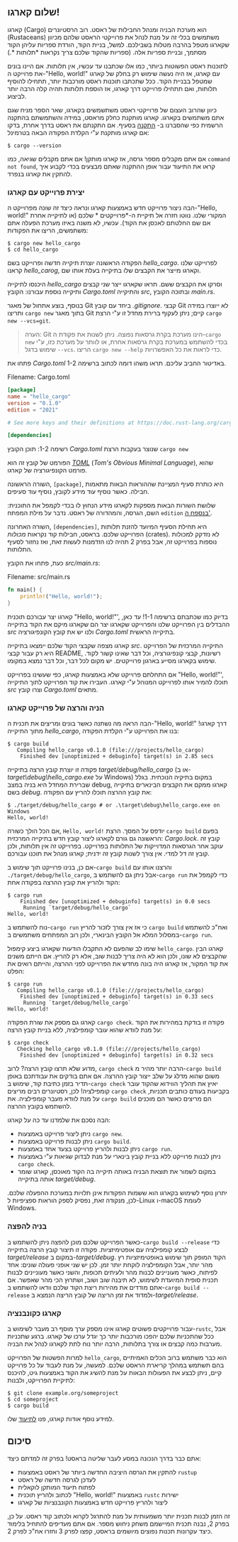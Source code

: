 ## שלום קארגו!

קארגו (Cargo) הוא מערכת הבניה ומנהל החבילות של ראסט. רוב הרסטיונרים (Rustaceans) משתמשים בכלי זה על מנת לנהל את פרוייקטי הראסט שלהם מכיוון שקארגו מטפל בהרבה מטלות בשבילכם. למשל, בניית הקוד, הורדת ספריות עליהן הקוד מסתמך, ובניית ספריות אלה. (ספריות שהקוד שלכם צריך נקראות *תלותות *.)

לתוכנות ראסט הפשוטות ביותר, כמו אלו שכתבנו עד עכשיו, אין תלותות. אם היינו בונים את פרוייקט ה-"Hello, world!" עם קארגו, אז היה נעשה שימוש רק בחלק של קארגו שמטפל בבניית הקוד. ככל שתכתבו תוכנות ראסט מורכבות יותר, תתחילו להוסיף תלותות, ואם תתחילו פרוייקט דרך קארגו, אז הוספת תלותות תהיה קלה הרבה יותר לביצוע.

כיוון שהרוב העצום של פרוייקטי ראסט משתשמשים בקארגו, שאר הספר מניח שגם אתם משתמשים בקארגו. קארגו מותקנת כחלק מראסט, במידה והשתמשתם בהתקנה הרשמית כפי שהסברנו ב- [התקנה][installation]<!-- ignore --> בסעיף. אם התקנתם את ראסט בדרך אחרת, בדקו אם קארגו מותקנת ע"י הקלדת הפקודה הבאה בטרמינל:

```console
$ cargo --version
```

אם אתם מקבלים מספר גרסה, אז קארגו מותקן! אם אתם מקבלים שגיאה, כמו `command
not found`, קראו את התיעוד עבור אופן ההתקנה שאתם מבצעים בכדי לקבוע איך להתקין את קארגו בנפרד.

### יצירת פרוייקט עם קארגו

הבה ניצור פרוייקט חדש באמצעות קארגו ונראה כיצד זה שונה מפרוייקט ה-"Hello, world!" המקורי שלנו. נווטו חזרה אל תיקיית ה-*פרוייקטים * שלכם (או לתיקייה אחרת אם שם החלטתם לאכסן את הקוד). עכשיו, לא משנה באיזו מערכת הפעלה אתם משתמשים, הריצו את הפקודות:

```console
$ cargo new hello_cargo
$ cd hello_cargo
```

הפקודה הראשונה יוצרת תיקייה חדשה ופרוייקט בשם *hello_cargo*. לפרוייקט שלנו קראנו *hello_carog*, וקארגו מייצר את הקבצים שלו בתיקייה בעלת אותו שם.

היכנסו לתיקייה *hello_cargo* וסרקו את הקבצים ששם. תראו שקארגו ייצר שני קבצים ותיקייה נוספת עבורנו: הקובץ *Cargo.toml* והתיקייה *src*, ובתוכה הקובץ *main.rs*.

בנוסף, בוצע אתחול של מאגר Git ביחד עם קובץ *.gitignore*. קבצי Git לא ייוצרו במידה ותריצו `cargo new` בתוך מאגר Git קיים; ניתן לעקוף ברירת מחדל זו ע"י הרצת `cargo new --vcs=git`.

> הערה: Git הינו מערכת בקרת גרסאות נפוצה. ניתן לשנות את פקודת ה-`cargo new` בכדי להשתמש במערכת בקרת גרסאות אחרת, או לוותר על מערכת כזו, ע"י שימוש בדגל `--vcs`. הריצו `cargo new --help` כדי לראות את כל האפשרויות.

פתחו את *Cargo.toml* באדיטור החביב עליכם. תראו משהו דומה לכתוב ברשימה 1-2.

<span class="filename">Filename: Cargo.toml</span>

```toml
[package]
name = "hello_cargo"
version = "0.1.0"
edition = "2021"

# See more keys and their definitions at https://doc.rust-lang.org/cargo/reference/manifest.html

[dependencies]
```


<span class="caption">רשימה 1-2: תוכן הקובץ *Cargo.toml* שנוצר בעקבות הרצת `cargo new`</span>

הפורמט של קובץ זה הוא [*TOML*][toml]<!-- ignore --> (*Tom's Obvious Minimal Language*), שהוא פורמט הקונפיגורציה של קארגו.

השורה הראשונה, `[package]`, היא כותרת סעיף המציינת שההוראות הבאות מתאמות חבילה. כאשר נוסיף עוד מידע לקובץ, נוסיף עוד סעיפים.

שלושת השורות הבאות מספקות לקארגו מידע הנחוץ לו בכדי לקמפל את התוכנית: השם, הגרסה, והמהדורה של ראסט. נדבר על מילת המפתח `edition` [בנספח ה'][appendix-e]<!-- ignore -->.

השורה האחרונה, `[dependencies]`, היא תחילת הסעיף המיועד להזנת תלותות הפרוייקט שלכם. בראסט, חבילות קוד נקראות *מכולות* (crates). לא נזדקק למכולות נוספות בפרוייקט זה, אבל בפרק 2 תהיה לנו הזדמנות לעשות זאת, ואז נחזור לסעיף התלותות.

כעת, פתחו את הקובץ *src/main.rs*:

<span class="filename">Filename: src/main.rs</span>

```rust
fn main() {
    println!("Hello, world!");
}
```

קארגו יצר עבורכם תוכנית "Hello, world!"', בדיוק כמו שכתבתם ברשימה 1-1! עד כאן, ההבדלים בין הפרוייקט שלנו והפרוייקט שקארגו יצר הם שקארגו מיקם את הקוד בתיקייה *src* ולנו יש את קובץ הקונפיגורציה *Cargo.toml* בתיקייה הראשית.

קארגו מצפה שקבצי הקוד שלכם יימצאו בתיקייה *src*. התיקייה המרכזית של הפרוייקט היא רק עבור קבצי README, רשיונות, קבצי קונפיגורציה, וכל דבר שאינו קשור לקוד. שימוש בקארגו מסייע בארגון פרוייקטים. יש מקום לכל דבר, וכל דבר נמצא במקומו.

אם התחלתם פרוייקט שלא באמצעות קארגו, כפי שעשינו בפרוייקט "Hello, world!"', תוכלו להמיר אותו לפרוייקט המנוהל ע"י קארגו. העבירו את קוד הפרוייקט לתוך התיקייה *src* וצרו קובץ *Cargo.toml* מתאים.

### הניה והרצה של פרוייקט קארגו

הבה הראה מה נשתנה כאשר בונים ומריצים את תכנית ה-"Hello, world!" דרך קארגו! מתוך התיקייה *hello_cargo*, בנו את הפרוייקט ע"י הקלדת הפקודה:

```console
$ cargo build
   Compiling hello_cargo v0.1.0 (file:///projects/hello_cargo)
    Finished dev [unoptimized + debuginfo] target(s) in 2.85 secs
```

פקודה זו יוצרת קובץ הרצה בתיקייה *target/debug/hello_cargo* (או ב-*target\debug\hello_cargo.exe* על Windows) במקום בתיקיה הנוכחית. בגלל שברירת המחדל היא בניה במצב debug, קארגו ממקם את הקבצים הבינארים בתיקייה בשם *debug*. את קובץ ההרצה תוכלו להריץ עם הפקודה:

```console
$ ./target/debug/hello_cargo # or .\target\debug\hello_cargo.exe on Windows
Hello, world!
```

אם הכל הולך כשורה, `Hello, world!` יודפס על המסך. הרצת `cargo build` בפעם הראשונה גם גורם לקארגו ליצור קובץ חדש בתיקייה המרכזית: *Cargo.lock*. קובץ זה עוקב אחר הגרסאות המדוייקות של התלותות בפרוייקט. בפרוייקט זה אין תלותות, ולכן קובץ זה דל למדי. אין צורך לשנות קובץ זה ידנית; קארגו מנהל את תוכנו עבורכם.

אם כן, בנינו פרוייקט תוך שימוש ב-`cargo build` והרצנו אותו עם `./target/debug/hello_cargo`, אבל ניתן גם להשתמש ב-`cargo run` כדי לקמפל את הקוד ולהריץ את קובץ ההרצה בפקודה אחת:

```console
$ cargo run
    Finished dev [unoptimized + debuginfo] target(s) in 0.0 secs
     Running `target/debug/hello_cargo`
Hello, world!
```

נוח להשתמש ב-`cargo run` כי אז אין צורך לזכור להריץ `cargo build` ואח"כ להשתמש במסלול המלא אל הקובץ הבינארי, ולכן רוב המפתחים משתמשים ב-`cargo run`.

שימו לב שהפעם לא התקבלו הודעות שקארגו ביצע קימפול `hello_cargo`. קארגו הבין שהקבצים לא שונו, ולכן הוא לא היה צריך לבנות שוב, אלא רק להריץ. אם הייתם משנים את קוד המקור, אז קארגו היה בונה מחדש את הפרוייקט לפני ההרצה, והייתם רואים את הפלט:

```console
$ cargo run
   Compiling hello_cargo v0.1.0 (file:///projects/hello_cargo)
    Finished dev [unoptimized + debuginfo] target(s) in 0.33 secs
     Running `target/debug/hello_cargo`
Hello, world!
```

קארגו גם מספק את שורת הפקודה `cargo check`. פקודה זו בודקת במהירות את הקוד על מנת לוודא שהוא עובר קומפילציה, ללא בניית קובץ הרצה:

```console
$ cargo check
   Checking hello_cargo v0.1.0 (file:///projects/hello_cargo)
    Finished dev [unoptimized + debuginfo] target(s) in 0.32 secs
```

מדוע שלא תרצו קובץ הרצה? לרוב, `cargo check` הרבה יותר מהיר מ-`cargo build` משום שהוא מדלג על שלב ייצור קובץ ההרצה. אם אתם בודקים את עבודתכם באופן תדיר בזמן כתיבת קוד, שימוש ב-`cargo check` יאיץ את תהליך הווידוא שהקוד עובר קומפילציה! לכן, רסטיונרים רבים מריצים `cargo check` בקביעות בעודם כותבים תכניות, על מנת לוודא מעבר קומפילציה. את `cargo build` הם מריצים כאשר הם מוכנים להשתמש בקובץ ההרצה.

הבה נסכם את שלמדנו עד כה על קארגו:

* ניתן ליצור פרוייקט באמצעות `cargo new`.
* ניתן לבנות פרוייקט באמצעות `cargo build`.
* ניתן לבנות ולהריץ פרוייקט בצעד אחד באמצעות `cargo run`.
* ניתן לבנות פרוייקט ללא בניית קובץ בינארי על מנת לבדוק שגיאות ע"י באמצעות `cargo check`.
* במקום לשמור את תוצאת הבניה באותה תיקייה בה הקוד מאוכסן, קארגו שומר אותה בתיקייה *target/debug*.

יתרון נוסף לשימוש בקארגו הוא ששמות הפקודות אינן תלויות במערכת ההפעלה שלכם. לכן, מנקודה זאת, נפסיק לספק הוראות ספציפיות ל-Linux ו-macOS לעומת Windows.

### בניה להפצה

כאשר הפרוייקט שלכם מוכן להפצה ניתן להשתמש ב-`cargo build --release` כדי לבצע קומפילציה עם אופטימיזציות. פקודה זו תיצור קובץ הרצה בתיקייה *target/release* במקום ב-*target/debug*. הקוד המופק תוך שימוש באופטימיזציות רץ מהר יותר, אבל הקומפילציה לוקחת יותר זמן. לכן יש שני אופני פעולה שונים: אחד לפיתוח, כאשר מעוניינים לבנות מהר ולעיתים תכופות, והשני כאשר מעוניינים לבנות תכנית סופית המיועדת לשימוש, לא תיבנה שוב ושוב, ושתרוץ הכי מהר שאפשר. אם אתם מודדים את מהירות ריצת הקוד שלכם וודאו להשתמש ב-`cargo build --release` ולמדוד את זמן הריצה של קובץ הריצה הנמצא ב-*target/release*.

### קארגו כקונבנציה

עבור פרוייקטים פשוטים קארגו אינו מספק ערך מוסף רב מעבר לשימוש ב-`rustc`, אבל ככל שהתכניות שלכם יהפכו מורכבות יותר כך יגדל ערכו של קארגו. ברגע שתכניות מערבות כמה קבצים או צורך בתלותות, הרבה יותר נוח לתת לקארגו לנהל את הבניה.

למרות הפשטות של הפרוייקט `hello_cargo`, הוא כבר משתמש ברוב הכלים האמיתיים בהם תשתמש במהלך קריארת הראסט שלכם. למעשה, על מנת לעבוד על כל פרוייקט קיים, ניתן לבצע את הפעולות הבאות על מנת להשיג את הקוד באמצעות גיט, להיכנס לתיקיית הפרוייקט, ולבנות:

```console
$ git clone example.org/someproject
$ cd someproject
$ cargo build
```

למידע נוסף אודות קארגו, פנו [לתיעוד][cargo] שלו.

## סיכום

אתם כבר בדרך הנכונה במסע לעבר שליטה בראסט! בפרק זה למדתם כיצד:

* להתקין את הגרסה היציבה החדשה ביותר של ראסט באמצעות `rustup`
* לעדכן לגרסה חדשה של ראסט
* לפתוח תיעוד המותקן לוקאלית
* לכתוב ולהריץ תוכנית "Hello, world!" באמצעות `rustc` ישירות
* ליצור ולהריץ פרוייקט חדש באמצעות הקונבנציות של קארגו

זה הזמן לבנות תכנית יותר משמעותית על מנת להתרגל לקרוא ולכתוב קוד ראסט. על כן, בפרק 2, נבנה תכנית המיישמם משחק ניחוש מספר. אם אתם מעדיפים להתחיל בלימוד כיצד עקרונות תכנות נפוצים מיושמים בראסט, קפצו לפרק 3 וחזרו אח"כ לפרק 2.

[installation]: ch01-01-installation.html#installation
[toml]: https://toml.io
[appendix-e]: appendix-05-editions.html
[cargo]: https://doc.rust-lang.org/cargo/
